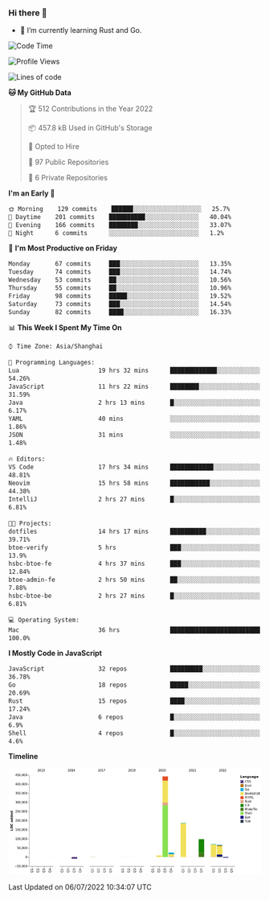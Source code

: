 ### Hi there 👋

- 🌱 I’m currently learning Rust and Go.

<!--START_SECTION:waka-->
![Code Time](http://img.shields.io/badge/Code%20Time-524%20hrs%2036%20mins-blue)

![Profile Views](http://img.shields.io/badge/Profile%20Views-0-blue)

![Lines of code](https://img.shields.io/badge/From%20Hello%20World%20I%27ve%20Written-894%20Thousand%20lines%20of%20code-blue)

**🐱 My GitHub Data** 

> 🏆 512 Contributions in the Year 2022
 > 
> 📦 457.8 kB Used in GitHub's Storage 
 > 
> 💼 Opted to Hire
 > 
> 📜 97 Public Repositories 
 > 
> 🔑 6 Private Repositories  
 > 
**I'm an Early 🐤** 

```text
🌞 Morning    129 commits    ██████░░░░░░░░░░░░░░░░░░░   25.7% 
🌆 Daytime    201 commits    ██████████░░░░░░░░░░░░░░░   40.04% 
🌃 Evening    166 commits    ████████░░░░░░░░░░░░░░░░░   33.07% 
🌙 Night      6 commits      ░░░░░░░░░░░░░░░░░░░░░░░░░   1.2%

```
📅 **I'm Most Productive on Friday** 

```text
Monday       67 commits     ███░░░░░░░░░░░░░░░░░░░░░░   13.35% 
Tuesday      74 commits     ███░░░░░░░░░░░░░░░░░░░░░░   14.74% 
Wednesday    53 commits     ██░░░░░░░░░░░░░░░░░░░░░░░   10.56% 
Thursday     55 commits     ██░░░░░░░░░░░░░░░░░░░░░░░   10.96% 
Friday       98 commits     █████░░░░░░░░░░░░░░░░░░░░   19.52% 
Saturday     73 commits     ███░░░░░░░░░░░░░░░░░░░░░░   14.54% 
Sunday       82 commits     ████░░░░░░░░░░░░░░░░░░░░░   16.33%

```


📊 **This Week I Spent My Time On** 

```text
⌚︎ Time Zone: Asia/Shanghai

💬 Programming Languages: 
Lua                      19 hrs 32 mins      █████████████░░░░░░░░░░░░   54.26% 
JavaScript               11 hrs 22 mins      ████████░░░░░░░░░░░░░░░░░   31.59% 
Java                     2 hrs 13 mins       █░░░░░░░░░░░░░░░░░░░░░░░░   6.17% 
YAML                     40 mins             ░░░░░░░░░░░░░░░░░░░░░░░░░   1.86% 
JSON                     31 mins             ░░░░░░░░░░░░░░░░░░░░░░░░░   1.48%

🔥 Editors: 
VS Code                  17 hrs 34 mins      ████████████░░░░░░░░░░░░░   48.81% 
Neovim                   15 hrs 58 mins      ███████████░░░░░░░░░░░░░░   44.38% 
IntelliJ                 2 hrs 27 mins       █░░░░░░░░░░░░░░░░░░░░░░░░   6.81%

🐱‍💻 Projects: 
dotfiles                 14 hrs 17 mins      ██████████░░░░░░░░░░░░░░░   39.71% 
btoe-verify              5 hrs               ███░░░░░░░░░░░░░░░░░░░░░░   13.9% 
hsbc-btoe-fe             4 hrs 37 mins       ███░░░░░░░░░░░░░░░░░░░░░░   12.84% 
btoe-admin-fe            2 hrs 50 mins       ██░░░░░░░░░░░░░░░░░░░░░░░   7.88% 
hsbc-btoe-be             2 hrs 27 mins       █░░░░░░░░░░░░░░░░░░░░░░░░   6.81%

💻 Operating System: 
Mac                      36 hrs              █████████████████████████   100.0%

```

**I Mostly Code in JavaScript** 

```text
JavaScript               32 repos            █████████░░░░░░░░░░░░░░░░   36.78% 
Go                       18 repos            █████░░░░░░░░░░░░░░░░░░░░   20.69% 
Rust                     15 repos            ████░░░░░░░░░░░░░░░░░░░░░   17.24% 
Java                     6 repos             █░░░░░░░░░░░░░░░░░░░░░░░░   6.9% 
Shell                    4 repos             █░░░░░░░░░░░░░░░░░░░░░░░░   4.6%

```


**Timeline**

![Chart not found](https://raw.githubusercontent.com/elton/elton/main/charts/bar_graph.png) 


 Last Updated on 06/07/2022 10:34:07 UTC
<!--END_SECTION:waka-->

<!--
**elton/elton** is a ✨ _special_ ✨ repository because its `README.md` (this file) appears on your GitHub profile.

Here are some ideas to get you started:

- 🔭 I’m currently working on ...
- 🌱 I’m currently learning ...
- 👯 I’m looking to collaborate on ...
- 🤔 I’m looking for help with ...
- 💬 Ask me about ...
- 📫 How to reach me: ...
- 😄 Pronouns: ...
- ⚡ Fun fact: ...
-->
